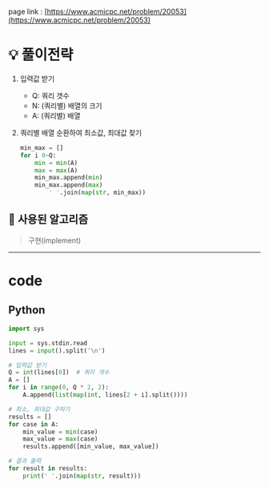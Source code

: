 page link : [https://www.acmicpc.net/problem/20053](https://www.acmicpc.net/problem/20053)

# 💡 풀이전략
1. 입력값 받기
    - Q: 쿼리 갯수
    - N: (쿼리별) 배열의 크기
    - A: (쿼리별) 배열
2. 쿼리별 배열 순환하여 최소값, 최대값 찾기
    
    ```python
    min_max = []
    for i 0~Q:
        min = min(A)
        max = max(A)
        min_max.append(min)
        min_max.append(max)
    	    ' '.join(map(str, min_max))
    ```

## 🎨 사용된 알고리즘

> 구현(implement)

---

# code

## Python

```python
import sys

input = sys.stdin.read
lines = input().split('\n')

# 입력값 받기
Q = int(lines[0])  # 쿼리 개수
A = []
for i in range(0, Q * 2, 2):
    A.append(list(map(int, lines[2 + i].split())))

# 최소, 최대값 구하기
results = []
for case in A:
    min_value = min(case)
    max_value = max(case)
    results.append([min_value, max_value])

# 결과 출력
for result in results:
    print(' '.join(map(str, result)))
```
